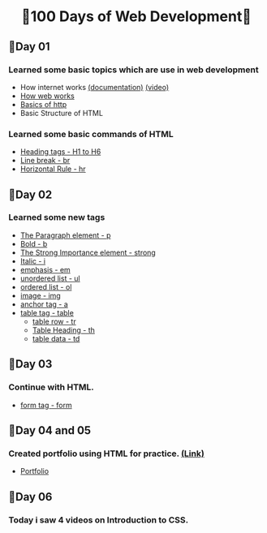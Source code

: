 <h1 align="center" >🎉100 Days of Web Development🎉</h1>

## 🔷Day 01
### Learned some basic topics which are use in web development
* How internet works [(documentation)](https://developer.mozilla.org/en-US/docs/Learn/Common_questions/How_does_the_Internet_work) [(video)](https://www.youtube.com/watch?v=x3c1ih2NJEg)
* [How web works](https://www.freecodecamp.org/news/how-the-web-works-a-primer-for-newcomers-to-web-development-or-anyone-really-b4584e63585c/)
* [Basics of http](https://dev.opera.com/articles/http-basic-introduction/)
* Basic Structure of HTML
### Learned some basic commands of HTML
* [Heading tags - H1 to H6](https://developer.mozilla.org/en-US/docs/Web/HTML/Element/Heading_Elements)
* [Line break - br](https://developer.mozilla.org/en-US/docs/Web/HTML/Element/br)
* [Horizontal Rule - hr](https://developer.mozilla.org/en-US/docs/Web/HTML/Element/hr)

## 🔷Day 02
### Learned some new tags
* [The Paragraph element - p](https://developer.mozilla.org/en-US/docs/Web/HTML/Element/p)
* [Bold - b](https://developer.mozilla.org/en-US/docs/Web/HTML/Element/b)
* [The Strong Importance element - strong](https://developer.mozilla.org/en-US/docs/Web/HTML/Element/strong)
* [Italic - i](https://developer.mozilla.org/en-US/docs/Web/HTML/Element/i)
* [emphasis - em](https://developer.mozilla.org/en-US/docs/Web/HTML/Element/em)
* [unordered list - ul](https://developer.mozilla.org/en-US/docs/Web/HTML/Element/ul)
* [ordered list - ol](https://developer.mozilla.org/en-US/docs/Web/HTML/Element/ol)
* [image - img](https://developer.mozilla.org/en-US/docs/Web/HTML/Element/img)
* [anchor tag - a](https://developer.mozilla.org/en-US/docs/Web/HTML/Element/a)
* [table tag - table](https://developer.mozilla.org/en-US/docs/Web/HTML/Element/table)
  * [table row - tr](https://developer.mozilla.org/en-US/docs/Web/HTML/Element/tr)
  * [Table Heading - th](https://developer.mozilla.org/en-US/docs/Web/HTML/Element/th)
  * [table data - td](https://developer.mozilla.org/en-US/docs/Web/HTML/Element/td)
 
 ## 🔷Day 03
### Continue with HTML.
* [form tag - form](https://developer.mozilla.org/en-US/docs/Web/HTML/Element/form)

## 🔷Day 04 and 05
### Created portfolio using HTML for practice. [(Link)](https://sahilpatel2003.github.io/100-Days-of-Web-Development/HTML/)
* [Portfolio](https://sahilpatel2003.github.io/100-Days-of-Web-Development/HTML/)

 ## 🔷Day 06
 ### Today i saw 4 videos on Introduction to CSS.
